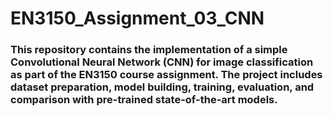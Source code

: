 # EN3150_Assignment_03_CNN
### This repository contains the implementation of a simple Convolutional Neural Network (CNN) for image classification as part of the EN3150 course assignment. The project includes dataset preparation, model building, training, evaluation, and comparison with pre-trained state-of-the-art models.
